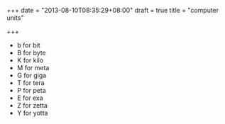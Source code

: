 +++
date = "2013-08-10T08:35:29+08:00"
draft = true
title = "computer units"

+++



* b for bit
* B for byte
* K for kilo
* M for meta
* G for giga
* T for tera
* P for peta
* E for exa
* Z for zetta
* Y for yotta
